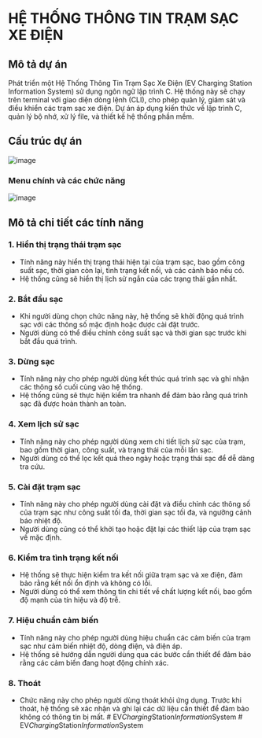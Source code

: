 # HỆ THỐNG THÔNG TIN TRẠM SẠC XE ĐIỆN

## Mô tả dự án
Phát triển một Hệ Thống Thông Tin Trạm Sạc Xe Điện (EV Charging Station Information System) sử dụng ngôn ngữ lập trình C. Hệ thống này sẽ chạy trên terminal với giao diện dòng lệnh (CLI), cho phép quản lý, giám sát và điều khiển các trạm sạc xe điện. Dự án áp dụng kiến thức về lập trình C, quản lý bộ nhớ, xử lý file, và thiết kế hệ thống phần mềm.

## Cấu trúc dự án
![image](https://github.com/user-attachments/assets/3ba760aa-fa2a-4c73-93e5-d447eb639b12)

### Menu chính và các chức năng
![image](https://github.com/user-attachments/assets/5d2be5fa-6775-4794-b348-0a9c2fe323bb)

## Mô tả chi tiết các tính năng
### 1. Hiển thị trạng thái trạm sạc
- Tính năng này hiển thị trạng thái hiện tại của trạm sạc, bao gồm công suất sạc, thời gian còn lại, tình trạng kết nối, và các cảnh báo nếu có.
- Hệ thống cũng sẽ hiển thị lịch sử ngắn của các trạng thái gần nhất.

### 2. Bắt đầu sạc
- Khi người dùng chọn chức năng này, hệ thống sẽ khởi động quá trình sạc với các thông số mặc định hoặc được cài đặt trước.
- Người dùng có thể điều chỉnh công suất sạc và thời gian sạc trước khi bắt đầu quá trình.

### 3. Dừng sạc
- Tính năng này cho phép người dùng kết thúc quá trình sạc và ghi nhận các thông số cuối cùng vào hệ thống.
- Hệ thống cũng sẽ thực hiện kiểm tra nhanh để đảm bảo rằng quá trình sạc đã được hoàn thành an toàn.

### 4. Xem lịch sử sạc
- Tính năng này cho phép người dùng xem chi tiết lịch sử sạc của trạm, bao gồm thời gian, công suất, và trạng thái của mỗi lần sạc.
- Người dùng có thể lọc kết quả theo ngày hoặc trạng thái sạc để dễ dàng tra cứu.

### 5. Cài đặt trạm sạc
- Tính năng này cho phép người dùng cài đặt và điều chỉnh các thông số của trạm sạc như công suất tối đa, thời gian sạc tối đa, và ngưỡng cảnh báo nhiệt độ.
- Người dùng cũng có thể khởi tạo hoặc đặt lại các thiết lập của trạm sạc về mặc định.

### 6. Kiểm tra tình trạng kết nối
- Hệ thống sẽ thực hiện kiểm tra kết nối giữa trạm sạc và xe điện, đảm bảo rằng kết nối ổn định và không có lỗi.
- Người dùng có thể xem thông tin chi tiết về chất lượng kết nối, bao gồm độ mạnh của tín hiệu và độ trễ.

### 7. Hiệu chuẩn cảm biến
- Tính năng này cho phép người dùng hiệu chuẩn các cảm biến của trạm sạc như cảm biến nhiệt độ, dòng điện, và điện áp.
- Hệ thống sẽ hướng dẫn người dùng qua các bước cần thiết để đảm bảo rằng các cảm biến đang hoạt động chính xác.

### 8. Thoát
- Chức năng này cho phép người dùng thoát khỏi ứng dụng. Trước khi thoát, hệ thống sẽ xác nhận và ghi lại các dữ liệu cần thiết để đảm bảo không có thông tin bị mất.
#   E V _ C h a r g i n g _ S t a t i o n _ I n f o r m a t i o n _ S y s t e m  
 #   E V _ C h a r g i n g _ S t a t i o n _ I n f o r m a t i o n _ S y s t e m  
 